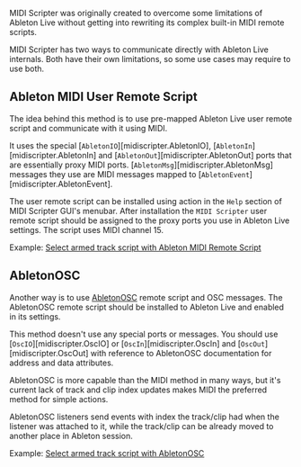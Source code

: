 MIDI Scripter was originally created to overcome some limitations 
of Ableton Live without getting into rewriting its complex built-in MIDI remote scripts.

MIDI Scripter has two ways to communicate directly with Ableton Live internals. 
Both have their own limitations, so some use cases may require to use both.

## Ableton MIDI User Remote Script

The idea behind this method is to use pre-mapped Ableton Live user remote 
script and communicate with it using MIDI. 

It uses the special [`AbletonIO`][midiscripter.AbletonIO],
[`AbletonIn`][midiscripter.AbletonIn] and [`AbletonOut`][midiscripter.AbletonOut] 
ports that are essentially proxy MIDI ports.
[`AbletonMsg`][midiscripter.AbletonMsg] messages they use are MIDI messages 
mapped to [`AbletonEvent`][midiscripter.AbletonEvent].

The user remote script can be installed using action in the `Help` 
section of MIDI Scripter GUI's menubar. After installation the `MIDI Scripter` 
user remote script should be assigned to the proxy ports you use in Ableton 
Live settings. The script uses MIDI channel 15.

Example: [Select armed track script with Ableton MIDI Remote Script](https://github.com/Maboroshy/midi-scripter/blob/master/examples/ableton_select_armed_track_with_remote_script)

## AbletonOSC

Another way is to use [AbletonOSC](https://github.com/ideoforms/AbletonOSC) 
remote script and OSC messages. The AbletonOSC remote script should be installed 
to Ableton Live and enabled in its settings.

This method doesn't use any special ports or messages. 
You should use [`OscIO`][midiscripter.OscIO] or [`OscIn`][midiscripter.OscIn]
and [`OscOut`][midiscripter.OscOut] with reference 
to AbletonOSC documentation for address and data attributes. 

AbletonOSC is more capable than the MIDI method in many ways, 
but it's current lack of track and clip index updates makes MIDI 
the preferred method for simple actions.

AbletonOSC listeners send events with index the track/clip had 
when the listener was attached to it, while the track/clip 
can be already moved to another place in Ableton session. 

Example: [Select armed track script with AbletonOSC](https://github.com/Maboroshy/midi-scripter/blob/master/examples/ableton_select_armed_track_with_osc)
